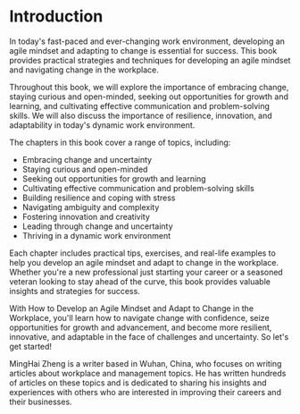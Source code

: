 # Introduction

In today's fast-paced and ever-changing work environment, developing an agile mindset and adapting to change is essential for success. This book provides practical strategies and techniques for developing an agile mindset and navigating change in the workplace.

Throughout this book, we will explore the importance of embracing change, staying curious and open-minded, seeking out opportunities for growth and learning, and cultivating effective communication and problem-solving skills. We will also discuss the importance of resilience, innovation, and adaptability in today's dynamic work environment.

The chapters in this book cover a range of topics, including:

* Embracing change and uncertainty
* Staying curious and open-minded
* Seeking out opportunities for growth and learning
* Cultivating effective communication and problem-solving skills
* Building resilience and coping with stress
* Navigating ambiguity and complexity
* Fostering innovation and creativity
* Leading through change and uncertainty
* Thriving in a dynamic work environment

Each chapter includes practical tips, exercises, and real-life examples to help you develop an agile mindset and adapt to change in the workplace. Whether you're a new professional just starting your career or a seasoned veteran looking to stay ahead of the curve, this book provides valuable insights and strategies for success.

With How to Develop an Agile Mindset and Adapt to Change in the Workplace, you'll learn how to navigate change with confidence, seize opportunities for growth and advancement, and become more resilient, innovative, and adaptable in the face of challenges and uncertainty. So let's get started!

MingHai Zheng is a writer based in Wuhan, China, who focuses on writing articles about workplace and management topics. He has written hundreds of articles on these topics and is dedicated to sharing his insights and experiences with others who are interested in improving their careers and their businesses.

